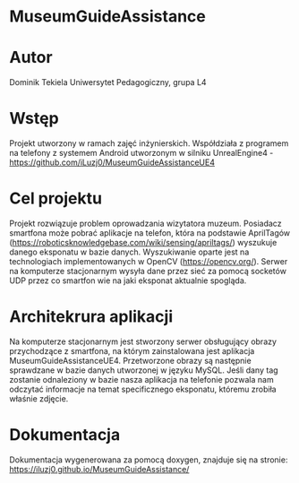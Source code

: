 # MuseumGuideAssistance
# Autor
Dominik Tekiela
Uniwersytet Pedagogiczny, grupa L4
# Wstęp
Projekt utworzony w ramach zajęć inżynierskich. Współdziała z programem na telefony z systemem Android utworzonym w silniku UnrealEngine4 - https://github.com/iLuzj0/MuseumGuideAssistanceUE4

# Cel projektu
Projekt rozwiązuje problem oprowadzania wizytatora muzeum. Posiadacz smartfona może pobrać aplikacje na telefon, która na podstawie AprilTagów (https://roboticsknowledgebase.com/wiki/sensing/apriltags/) wyszukuje danego eksponatu w bazie danych. Wyszukiwanie oparte jest na technologiach implementowanych w OpenCV (https://opencv.org/). Serwer na komputerze stacjonarnym wysyła dane przez sieć za pomocą socketów UDP przez co smartfon wie na jaki eksponat aktualnie spogląda.

# Architekrura aplikacji
Na komputerze stacjonarnym jest stworzony serwer obsługujący obrazy przychodzące z smartfona, na którym zainstalowana jest aplikacja MuseumGuideAssistanceUE4. Przetworzone obrazy są następnie sprawdzane w bazie danych utworzonej w języku MySQL. Jeśli dany tag zostanie odnaleziony w bazie nasza aplikacja na telefonie pozwala nam odczytać informacje na temat specificznego eksponatu, któremu zrobiła właśnie zdjęcie.

# Dokumentacja
Dokumentacja wygenerowana za pomocą doxygen, znajduje się na stronie: https://iluzj0.github.io/MuseumGuideAssistance/
